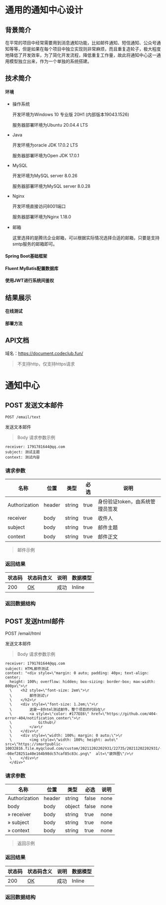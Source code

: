 # 通用的通知中心设计

## 背景简介

在平常的项目中经常需要用到消息通知功能，比如邮件通知、短信通知、公众号通知等等，但是如果在每个项目中独立实现则非常麻烦，而且重复造轮子，极大程度地降低了开发效率，为了简化开发流程，降低重复工作量，故此将通知中心这一通用模型独立出来，作为一个单独的系统搭建。

## 技术简介

#### 环境

+ 操作系统

    开发环境为Windows 10 专业版 20H1 (内部版本19043.1526)

    服务器部署环境为Ubuntu 20.04.4 LTS

+ Java

    开发环境为oracle JDK 17.0.2 LTS

    服务器部署环境为Open JDK 17.0.1

+ MySQL

    开发环境为MySQL server 8.0.26

    服务器部署环境为MySQL server 8.0.28

+ Nginx

    开发环境直接访问8001端口

    服务器部署环境为Nginx 1.18.0

+ 邮箱

    这里选择的是腾讯企业邮箱，可以根据实际情况选择合适的邮箱，只要是支持smtp服务的邮箱即可。

#### Spring Boot基础框架



#### Fluent MyBatis配置数据库

#### 使用JWT进行系统间鉴权



## 结果展示

#### 在线测试

#### 部署方法

## API文档

域名：https://document.codeclub.fun/

> 不支持http，仅支持https请求

# 通知中心

## POST 发送文本邮件

```
POST /email/text
```

发送文本邮件

> Body 请求参数示例

```
receiver: 1791781644@qq.com
subject: 测试主题
context: 测试内容
```

### 请求参数

| 名称          | 位置   | 类型   | 必选 | 说明                            |
| ------------- | ------ | ------ | ---- | ------------------------------- |
| Authorization | header | string | true | 身份验证token，由系统管理员签发 |
| receiver      | body   | string | true | 收件人                          |
| subject       | body   | string | true | 邮件主题                        |
| context       | body   | string | true | 邮件正文                        |

> 邮件示例

### 返回结果

| 状态码 | 状态码含义                                              | 说明 | 数据模型 |
| ------ | ------------------------------------------------------- | ---- | -------- |
| 200    | [OK](https://tools.ietf.org/html/rfc7231#section-6.3.1) | 成功 | Inline   |

### 返回数据结构

## POST 发送html邮件

POST /email/html

发送文本邮件

> Body 请求参数示例

```
receiver: 1791781644@qq.com
subject: HTML邮件测试
context: "<div style=\"margin: 0 auto; padding: 40px; text-align: center;
  height: 100%; overflow: hidden; box-sizing: border-box; max-width: 800px\">\r
  \    <h2 style=\"font-size: 2em\">\r
  \        邮件测试\r
  \    </h2>\r
  \    <div style=\"font-size: 1.2em;\">\r
  \        这是一封html测试邮件，整个项目的代码在\r
  \        <a style=\"color: #177EE6\" href=\"https://github.com/404-error-404/notification_center\">\r
  \            Github\r
  \        </a>\r
  \    </div>\r
  \    <div style=\"width: 100%; margin: 0 auto;\">\r
  \        <img style=\"width: 100%; height: auto\" src=\"https://smartpublic-10032816.file.myqcloud.com/custom/20211202202931/22735/20211202202931/--08ef28251a40e164b98dc57caf85c83c.png\"  alt=\"装饰图\"/>\r
  \    </div>\r
  </div>"
```

### 请求参数

| 名称          | 位置   | 类型   | 必选  | 说明 |
| ------------- | ------ | ------ | ----- | ---- |
| Authorization | header | string | false | none |
| body          | body   | object | false | none |
| » receiver    | body   | string | true  | none |
| » subject     | body   | string | true  | none |
| » context     | body   | string | true  | none |

> 返回示例

### 返回结果

| 状态码 | 状态码含义                                              | 说明 | 数据模型 |
| ------ | ------------------------------------------------------- | ---- | -------- |
| 200    | [OK](https://tools.ietf.org/html/rfc7231#section-6.3.1) | 成功 | Inline   |

### 返回数据结构